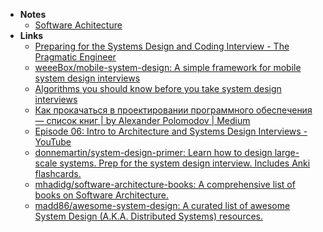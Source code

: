 - **Notes**
	- [Software Achitecture](Software%20Achitecture.md)
- **Links**
	- [Preparing for the Systems Design and Coding Interview - The Pragmatic Engineer](https://blog.pragmaticengineer.com/preparing-for-the-systems-design-and-coding-interviews/)
	- [weeeBox/mobile-system-design: A simple framework for mobile system design interviews](https://github.com/weeeBox/mobile-system-design)
	- [Algorithms you should know before you take system design interviews](https://blog.bytebytego.com/p/algorithms-you-should-know-before?triedSigningIn=true)
	- [Как прокачаться в проектировании программного обеспечения — список книг | by Alexander Polomodov | Medium](https://apolomodov.medium.com/software-design-books-743be52e4c71)
	- [Episode 06: Intro to Architecture and Systems Design Interviews - YouTube](https://www.youtube.com/watch?v=ZgdS0EUmn70)
	- [donnemartin/system-design-primer: Learn how to design large-scale systems. Prep for the system design interview. Includes Anki flashcards.](https://github.com/donnemartin/system-design-primer)
	- [mhadidg/software-architecture-books: A comprehensive list of books on Software Architecture.](https://github.com/mhadidg/software-architecture-books)
	- [madd86/awesome-system-design: A curated list of awesome System Design (A.K.A. Distributed Systems) resources.](https://github.com/madd86/awesome-system-design)

